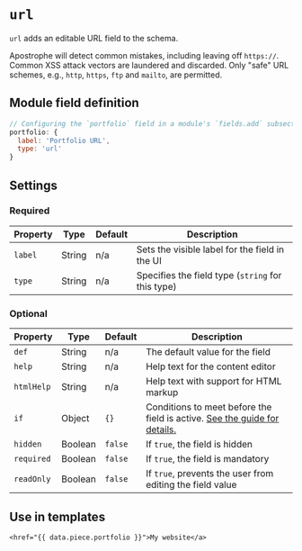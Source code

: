 # `url`

`url` adds an editable URL field to the schema.

Apostrophe will detect common mistakes, including leaving off `https://`. Common XSS attack vectors are laundered and discarded. Only "safe" URL schemes, e.g., `http`, `https`, `ftp` and `mailto`, are permitted.

## Module field definition

```javascript
// Configuring the `portfolio` field in a module's `fields.add` subsection:
portfolio: {
  label: 'Portfolio URL',
  type: 'url'
}
```

## Settings

### Required

|  Property | Type   | Default | Description |
|-----------|-----------|-----------|-----------|
|`label` | String | n/a | Sets the visible label for the field in the UI |
|`type` | String | n/a | Specifies the field type (`string` for this type) |

### Optional

|  Property | Type   | Default | Description |
|-----------|-----------|-----------|-----------|
|`def` | String | n/a | The default value for the field |
|`help` | String | n/a | Help text for the content editor |
|`htmlHelp` | String | n/a | Help text with support for HTML markup |
|`if` | Object | `{}` | Conditions to meet before the field is active. [See the guide for details.](/guide/conditional-fields) |
|`hidden` | Boolean | `false` | If `true`, the field is hidden |
|`required` | Boolean | `false` | If `true`, the field is mandatory |
|`readOnly` | Boolean | `false` | If `true`, prevents the user from editing the field value |

<!-- TODO: The following settings are likely to return, but are not yet implemented. -->
<!-- |contextual | Boolean | false | If `true`, it will prevent the field from appearing in the editor modal | -->

## Use in templates

```django
<href="{{ data.piece.portfolio }}">My website</a>
```
